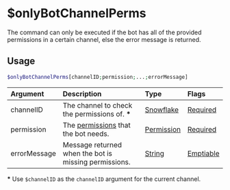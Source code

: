 # $onlyBotChannelPerms
The command can only be executed if the bot has all of the provided permissions in a certain channel, else the error message is returned.

## Usage
```php
$onlyBotChannelPerms[channelID;permission;...;errorMessage]
```

| Argument | Description | Type | Flags |
| :---- | :---- | :---- | :---- |
| channelID | The channel to check the permissions of. **\*** | [Snowflake](/src/resources/arguments/types.md#snowflake) | [Required](/src/resources/arguments/flags.md#required)
| permission | The [permissions](/src/resources/permissions.md) that the bot needs. | [Permission](/src/resources/arguments/types.md#permission) | [Required](/src/resources/arguments/flags.md#required)
| errorMessage | Message returned when the bot is missing permissions. | [String](/src/resources/arguments/types.md#string) | [Emptiable](/src/resources/arguments/flags.md#emptiable)

**\*** Use `$channelID` as the `channelID` argument for the current channel.
